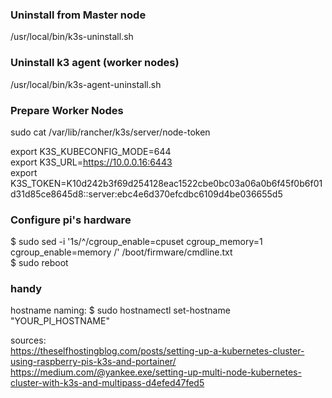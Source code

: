 ### Uninstall from Master node  
/usr/local/bin/k3s-uninstall.sh

### Uninstall k3 agent (worker nodes)  
/usr/local/bin/k3s-agent-uninstall.sh


### Prepare Worker Nodes  
sudo cat /var/lib/rancher/k3s/server/node-token  

export K3S_KUBECONFIG_MODE=644  
export K3S_URL=https://10.0.0.16:6443  
export K3S_TOKEN=K10d242b3f69d254128eac1522cbe0bc03a06a0b6f45f0b6f01d31d85ce8645d8::server:ebc4e6d370efcdbc6109d4be036655d5  


### Configure pi's hardware

$ sudo sed -i '1s/^/cgroup_enable=cpuset cgroup_memory=1 cgroup_enable=memory /' /boot/firmware/cmdline.txt  
$ sudo reboot  
  
### handy
hostname naming:
$ sudo hostnamectl set-hostname "YOUR_PI_HOSTNAME"  


sources:  
https://theselfhostingblog.com/posts/setting-up-a-kubernetes-cluster-using-raspberry-pis-k3s-and-portainer/   
https://medium.com/@yankee.exe/setting-up-multi-node-kubernetes-cluster-with-k3s-and-multipass-d4efed47fed5  


